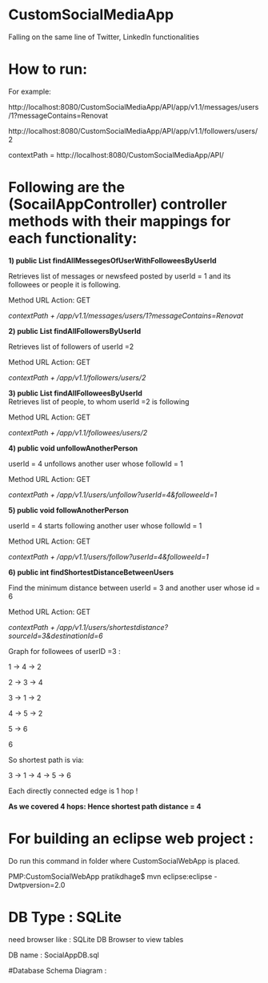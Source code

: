 # CustomSocialMediaApp

Falling on the same line of Twitter, LinkedIn functionalities

# How to run: 

For example:


http://localhost:8080/CustomSocialMediaApp/API/app/v1.1/messages/users/1?messageContains=Renovat

http://localhost:8080/CustomSocialMediaApp/API/app/v1.1/followers/users/2

contextPath = http://localhost:8080/CustomSocialMediaApp/API/

# Following are the (SocailAppController) controller methods with their mappings for each functionality:  

**1)  public List<Message> findAllMessegesOfUserWithFolloweesByUserId**  
	
Retrieves list of messages or newsfeed posted by userId = 1 and its followees or people it is following.

Method	URL	Action:  GET  	

*contextPath + /app/v1.1/messages/users/1?messageContains=Renovat*  
  


**2)  public List<User> findAllFollowersByUserId**  	

Retrieves list of followers of userId =2

Method	URL	Action:  GET  	

*contextPath + /app/v1.1/followers/users/2*  
  

**3)  public List<User> findAllFolloweesByUserId**    	
Retrieves list of people, to whom userId =2 is following

Method	URL	Action:  GET  	

*contextPath + /app/v1.1/followees/users/2*    
  


**4)  public void unfollowAnotherPerson**    

userId = 4 unfollows another user whose followId = 1

Method URL Action:  GET  	

*contextPath + /app/v1.1/users/unfollow?userId=4&followeeId=1*    
  
  

**5)  public void followAnotherPerson**  	

userId = 4 starts following another user whose followId = 1

Method	URL	Action:  GET  	

*contextPath + /app/v1.1/users/follow?userId=4&followeeId=1*    
  


**6)  public int findShortestDistanceBetweenUsers**  
	
Find the minimum distance between userId = 3 and another user whose id = 6

Method	URL	Action:  GET  	

*contextPath + /app/v1.1/users/shortestdistance?sourceId=3&destinationId=6*  
  


Graph for followees of userID =3 :  

1 -> 4 -> 2

2 -> 3 -> 4

3 -> 1 -> 2

4 -> 5 -> 2

5 -> 6

6    
    
  
So shortest path is via:  

3 ->  1 -> 4 -> 5 -> 6

Each directly connected edge is 1 hop !

**As we covered 4 hops:  Hence shortest path distance = 4** 
  

# For building an eclipse web project :  

Do run this command in folder where CustomSocialWebApp is placed.

PMP:CustomSocialWebApp pratikdhage$ mvn eclipse:eclipse -Dwtpversion=2.0  



# DB Type : SQLite   

need browser like :  SQLite DB Browser to view tables  

DB name : SocialAppDB.sql  


#Database Schema Diagram :  



 

